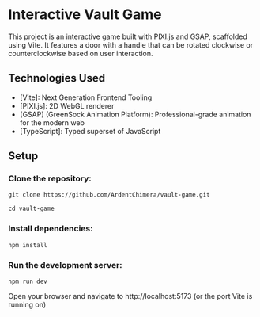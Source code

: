 # Interactive Vault Game

This project is an interactive game built with PIXI.js and GSAP, scaffolded using Vite. It features a door with a handle that can be rotated clockwise or counterclockwise based on user interaction.

## Technologies Used

- [Vite]: Next Generation Frontend Tooling
- [PIXI.js]: 2D WebGL renderer
- [GSAP] (GreenSock Animation Platform): Professional-grade animation for the modern web
- [TypeScript]: Typed superset of JavaScript

## Setup

### Clone the repository:

    git clone https://github.com/ArdentChimera/vault-game.git

    cd vault-game

### Install dependencies:

    npm install

### Run the development server:

    npm run dev

Open your browser and navigate to http://localhost:5173 (or the port Vite is running on)
